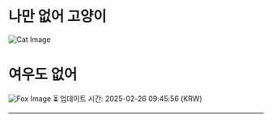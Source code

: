 
# 나만 없어 고양이

![Cat Image](https://cdn2.thecatapi.com/images/43t.jpg)

# 여우도 없어
![Fox Image](https://randomfox.ca/images/98.jpg)
⏳ 업데이트 시간: 2025-02-26 09:45:56 (KRW)

---
